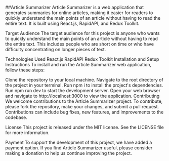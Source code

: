 ##Article Summarizer
Article Summarizer is a web application that generates summaries for online articles, making it easier for readers to quickly understand the main points of an article without having to read the entire text. It is built using React.js, RapidAPI, and Redux Toolkit.

Target Audience
The target audience for this project is anyone who wants to quickly understand the main points of an article without having to read the entire text. This includes people who are short on time or who have difficulty concentrating on longer pieces of text.

Technologies Used
React.js
RapidAPI
Redux Toolkit
Installation and Setup Instructions
To install and run the Article Summarizer web application, follow these steps:

Clone the repository to your local machine.
Navigate to the root directory of the project in your terminal.
Run npm i to install the project's dependencies.
Run npm run dev to start the development server.
Open your web browser and navigate to http://localhost:3000 to view the application.
Contributing
We welcome contributions to the Article Summarizer project. To contribute, please fork the repository, make your changes, and submit a pull request. Contributions can include bug fixes, new features, and improvements to the codebase.

License
This project is released under the MIT license. See the LICENSE file for more information.

Payment
To support the development of this project, we have added a payment option. If you find Article Summarizer useful, please consider making a donation to help us continue improving the project.